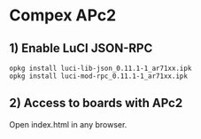 # Compex APc2

## 1) Enable LuCI JSON-RPC

```
opkg install luci-lib-json_0.11.1-1_ar71xx.ipk
opkg install luci-mod-rpc_0.11.1-1_ar71xx.ipk
```

## 2) Access to boards with APc2
Open index.html in any browser.



